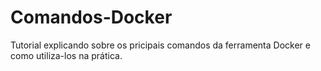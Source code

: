 # Comandos-Docker
Tutorial explicando sobre os pricipais comandos da ferramenta Docker e como utiliza-los na prática.
